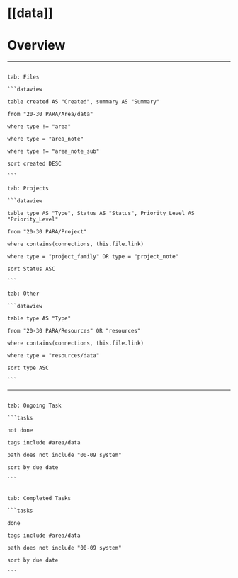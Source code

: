 
# [[data]]

# Overview



---

````tabs

tab: Files

```dataview

table created AS "Created", summary AS "Summary"

from "20-30 PARA/Area/data"

where type != "area"

where type = "area_note"

where type != "area_note_sub"

sort created DESC

```

tab: Projects

```dataview

table type AS "Type", Status AS "Status", Priority_Level AS "Priority_Level"

from "20-30 PARA/Project"

where contains(connections, this.file.link)

where type = "project_family" OR type = "project_note"

sort Status ASC

```

tab: Other

```dataview

table type AS "Type"

from "20-30 PARA/Resources" OR "resources"

where contains(connections, this.file.link)

where type = "resources/data"

sort type ASC

```

````

---
  

````tabs

tab: Ongoing Task

```tasks

not done

tags include #area/data

path does not include "00-09 system"

sort by due date

```

````

````tabs

tab: Completed Tasks

```tasks

done

tags include #area/data

path does not include "00-09 system"

sort by due date

```

````

  

